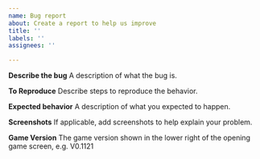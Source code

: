 ```yaml
---
name: Bug report
about: Create a report to help us improve
title: ''
labels: ''
assignees: ''

---
```


**Describe the bug**
A description of what the bug is.

**To Reproduce**
Describe steps to reproduce the behavior.

**Expected behavior**
A description of what you expected to happen.

**Screenshots**
If applicable, add screenshots to help explain your problem.

**Game Version**
The game version shown in the lower right of the opening game screen, e.g. V0.1121
